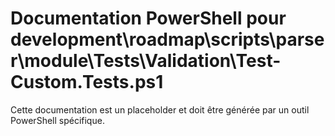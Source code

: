 # Documentation PowerShell pour development\roadmap\scripts\parser\module\Tests\Validation\Test-Custom.Tests.ps1

Cette documentation est un placeholder et doit être générée par un outil PowerShell spécifique.
